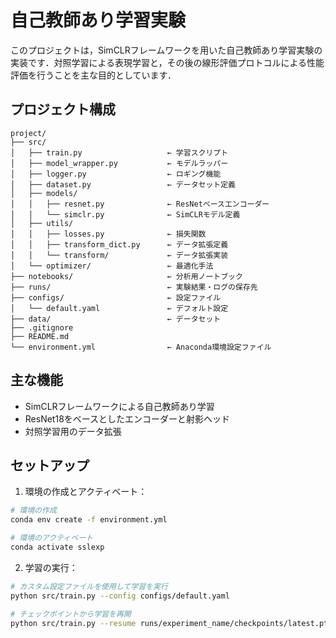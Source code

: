 # 自己教師あり学習実験

このプロジェクトは，SimCLRフレームワークを用いた自己教師あり学習実験の実装です．対照学習による表現学習と，その後の線形評価プロトコルによる性能評価を行うことを主な目的としています．

## プロジェクト構成

```
project/
├── src/
│   ├── train.py                   ← 学習スクリプト
│   ├── model_wrapper.py           ← モデルラッパー
│   ├── logger.py                  ← ロギング機能
│   ├── dataset.py                 ← データセット定義
│   ├── models/
│   │   ├── resnet.py              ← ResNetベースエンコーダー
│   │   └── simclr.py              ← SimCLRモデル定義
│   ├── utils/
│   │   ├── losses.py              ← 損失関数
│   │   ├── transform_dict.py      ← データ拡張定義
│   │   └── transform/             ← データ拡張実装
│   └── optimizer/                 ← 最適化手法
├── notebooks/                     ← 分析用ノートブック
├── runs/                          ← 実験結果・ログの保存先
├── configs/                       ← 設定ファイル
│   └── default.yaml               ← デフォルト設定
├── data/                          ← データセット
├── .gitignore
├── README.md
└── environment.yml                ← Anaconda環境設定ファイル
```

## 主な機能

- SimCLRフレームワークによる自己教師あり学習
- ResNet18をベースとしたエンコーダーと射影ヘッド
- 対照学習用のデータ拡張

## セットアップ

1. 環境の作成とアクティベート：
```bash
# 環境の作成
conda env create -f environment.yml

# 環境のアクティベート
conda activate sslexp
```

2. 学習の実行：
```bash
# カスタム設定ファイルを使用して学習を実行
python src/train.py --config configs/default.yaml

# チェックポイントから学習を再開
python src/train.py --resume runs/experiment_name/checkpoints/latest.pth
```